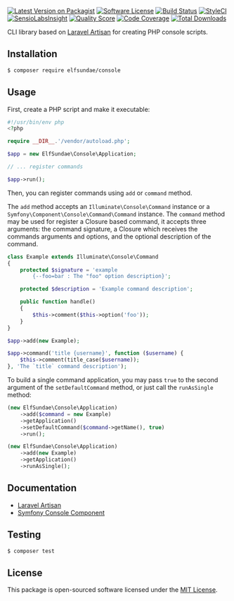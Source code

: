 [![Latest Version on Packagist](https://img.shields.io/packagist/v/elfsundae/console.svg?style=flat-square)](https://packagist.org/packages/elfsundae/console)
[![Software License](https://img.shields.io/badge/license-MIT-brightgreen.svg?style=flat-square)](LICENSE.md)
[![Build Status](https://img.shields.io/travis/ElfSundae/console/master.svg?style=flat-square)](https://travis-ci.org/ElfSundae/console)
[![StyleCI](https://styleci.io/repos/100198819/shield)](https://styleci.io/repos/100198819)
[![SensioLabsInsight](https://img.shields.io/sensiolabs/i/4658ebb9-710d-40fb-9573-1d8ada1991b4.svg?style=flat-square)](https://insight.sensiolabs.com/projects/4658ebb9-710d-40fb-9573-1d8ada1991b4)
[![Quality Score](https://img.shields.io/scrutinizer/g/ElfSundae/console.svg?style=flat-square)](https://scrutinizer-ci.com/g/ElfSundae/console)
[![Code Coverage](https://img.shields.io/scrutinizer/coverage/g/ElfSundae/console/master.svg?style=flat-square)](https://scrutinizer-ci.com/g/ElfSundae/console/?branch=master)
[![Total Downloads](https://img.shields.io/packagist/dt/elfsundae/console.svg?style=flat-square)](https://packagist.org/packages/elfsundae/console)

CLI library based on [Laravel Artisan][] for creating PHP console scripts.

## Installation

```sh
$ composer require elfsundae/console
```

## Usage

First, create a PHP script and make it executable:

```php
#!/usr/bin/env php
<?php

require __DIR__.'/vendor/autoload.php';

$app = new ElfSundae\Console\Application;

// ... register commands

$app->run();
```

Then, you can register commands using `add` or `command` method.

The `add` method accepts an `Illuminate\Console\Command` instance or a `Symfony\Component\Console\Command\Command` instance. The `command` method may be used for register a Closure based command, it accepts three arguments: the command signature, a Closure which receives the commands arguments and options, and the optional description of the command.

```php
class Example extends Illuminate\Console\Command
{
    protected $signature = 'example
        {--foo=bar : The "foo" option description}';

    protected $description = 'Example command description';

    public function handle()
    {
        $this->comment($this->option('foo'));
    }
}

$app->add(new Example);

$app->command('title {username}', function ($username) {
    $this->comment(title_case($username));
}, 'The `title` command description');
```

To build a single command application, you may pass `true` to the second argument of the `setDefaultCommand` method, or just call the `runAsSingle` method:

```php
(new ElfSundae\Console\Application)
    ->add($command = new Example)
    ->getApplication()
    ->setDefaultCommand($command->getName(), true)
    ->run();
```

```php
(new ElfSundae\Console\Application)
    ->add(new Example)
    ->getApplication()
    ->runAsSingle();
```

## Documentation

- [Laravel Artisan][]
- [Symfony Console Component][]

## Testing

```sh
$ composer test
```

## License

This package is open-sourced software licensed under the [MIT License](LICENSE.md).

[Laravel Artisan]: https://laravel.com/docs/artisan
[Symfony Console Component]: http://symfony.com/doc/current/components/console.html

